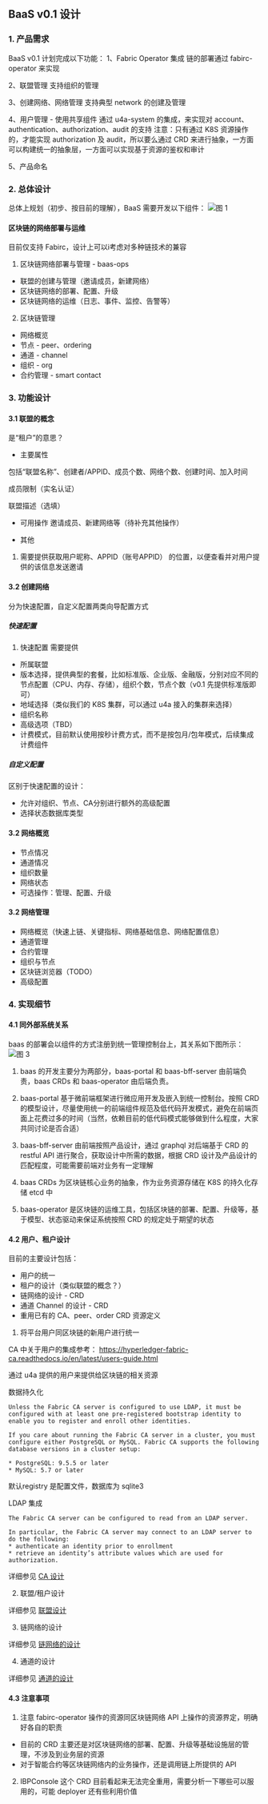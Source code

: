## BaaS v0.1 设计

### 1. 产品需求
BaaS v0.1 计划完成以下功能：
1、Fabric Operator 集成
链的部署通过 fabirc-operator 来实现

2、联盟管理
支持组织的管理

3、创建网络、网络管理
支持典型 network 的创建及管理

4、用户管理 - 使用共享组件
通过 u4a-system 的集成，来实现对 account、authentication、authorization、audit 的支持
注意：只有通过 K8S 资源操作的，才能实现 authorization 及 audit，所以要么通过 CRD 来进行抽象，一方面可以构建统一的抽象层，一方面可以实现基于资源的鉴权和审计

5、产品命名 

### 2. 总体设计
总体上规划（初步、按目前的理解），BaaS 需要开发以下组件：
![图 1](images/71c2087107d935ff2859240df3667c4ac777e178da275ae0f3d89e1665387c73.png)  

#### 区块链的网络部署与运维
目前仅支持 Fabirc，设计上可以i考虑对多种链技术的兼容

1. 区块链网络部署与管理 - baas-ops
* 联盟的创建与管理（邀请成员，新建网络）
* 区块链网络的部署、配置、升级
* 区块链网络的运维（日志、事件、监控、告警等）

2. 区块链管理
* 网络概览
* 节点 - peer、ordering
* 通道 - channel
* 组织 - org
* 合约管理 - smart contact

### 3. 功能设计
#### 3.1 联盟的概念
是“租户”的意思？

* 主要属性

包括“联盟名称”、创建者/APPID、成员个数、网络个数、创建时间、加入时间

成员限制（实名认证）

联盟描述（选填）

* 可用操作
邀请成员、新建网络等（待补充其他操作）

* 其他
1. 需要提供获取用户昵称、APPID（账号APPID） 的位置，以便查看并对用户提供的该信息发送邀请

#### 3.2 创建网络
分为快速配置，自定义配置两类向导配置方式

##### 快速配置
1. 快速配置
需要提供
* 所属联盟
* 版本选择，提供典型的套餐，比如标准版、企业版、金融版，分别对应不同的节点配置（CPU、内存、存储），组织个数，节点个数（v0.1 先提供标准版即可）
* 地域选择（类似我们的 K8S 集群，可以通过 u4a 接入的集群来选择）
* 组织名称
* 高级选项（TBD）
* 计费模式，目前默认使用按秒计费方式，而不是按包月/包年模式，后续集成计费组件

##### 自定义配置
区别于快速配置的设计：
* 允许对组织、节点、CA分别进行额外的高级配置
* 选择状态数据库类型

#### 3.2 网络概览
* 节点情况
* 通道情况
* 组织数量
* 网络状态
* 可选操作：管理、配置、升级

#### 3.2 网络管理
* 网络概览（快速上链、关键指标、网络基础信息、网络配置信息）
* 通道管理
* 合约管理
* 组织与节点
* 区块链浏览器（TODO）
* 高级配置

### 4. 实现细节

#### 4.1 同外部系统关系
baas 的部署会以组件的方式注册到统一管理控制台上，其关系如下图所示：
![图 3](images/a32f3b830fd74d05c8d18624f293537b9e139b762d7d73806be2d504341ccff2.png)  

1. baas 的开发主要分为两部分，baas-portal 和 baas-bff-server 由前端负责，baas CRDs 和 baas-operator 由后端负责。

2. baas-portal 基于微前端框架进行微应用开发及嵌入到统一控制台。按照 CRD 的模型设计，尽量使用统一的前端组件规范及低代码开发模式，避免在前端页面上花费过多的时间（当然，依赖目前的低代码模式能够做到什么程度，大家共同讨论是否合适）

3. baas-bff-server 由前端按照产品设计，通过 graphql 对后端基于 CRD 的 restful API 进行聚合，获取设计中所需的数据，根据 CRD 设计及产品设计的匹配程度，可能需要前端对业务有一定理解

4. baas CRDs 为区块链核心业务的抽象，作为业务资源存储在 K8S 的持久化存储 etcd 中

5. baas-operator 是区块链的运维工具，包括区块链的部署、配置、升级等，基于模型、状态驱动来保证系统按照 CRD 的规定处于期望的状态

#### 4.2 用户、租户设计

目前的主要设计包括：
* 用户的统一
* 租户的设计（类似联盟的概念？）
* 链网络的设计 - CRD
* 通道 Channel 的设计 - CRD
* 重用已有的 CA、peer、order CRD 资源定义

1. 将平台用户同区块链的新用户进行统一

CA 中关于用户的集成参考： https://hyperledger-fabric-ca.readthedocs.io/en/latest/users-guide.html

通过 u4a 提供的用户来提供给区块链的相关资源

数据持久化
```
Unless the Fabric CA server is configured to use LDAP, it must be configured with at least one pre-registered bootstrap identity to enable you to register and enroll other identities.

If you care about running the Fabric CA server in a cluster, you must configure either PostgreSQL or MySQL. Fabric CA supports the following database versions in a cluster setup:

* PostgreSQL: 9.5.5 or later
* MySQL: 5.7 or later
```
默认registry 是配置文件，数据库为 sqlite3

LDAP 集成
```
The Fabric CA server can be configured to read from an LDAP server.

In particular, the Fabric CA server may connect to an LDAP server to do the following:
* authenticate an identity prior to enrollment
* retrieve an identity’s attribute values which are used for authorization.
```

详细参见 [CA 设计](./ca-design.md)

2. 联盟/租户设计

详细参见 [联盟设计](./federation-design.md)

3. 链网络的设计

详细参见 [链网络的设计](./network-design.md)

4. 通道的设计

详细参见 [通道的设计](./channel-design.md)

#### 4.3 注意事项
1. 注意 fabirc-operator 操作的资源同区块链网络 API 上操作的资源界定，明确好各自的职责
* 目前的 CRD 主要还是对区块链网络的部署、配置、升级等基础设施层的管理，不涉及到业务层的资源
* 对于智能合约等区块链网络内的业务操作，还是调用链上所提供的 API

2. IBPConsole 这个 CRD 目前看起来无法完全重用，需要分析一下哪些可以服用的，可能 deployer 还有些利用价值
